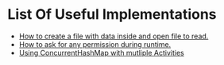 <h1>List Of Useful Implementations</h1>
<ul>
    <li>
        <a href="https://github.com/Mioshek/android-dev-lessons-from-experience/blob/main/app/src/main/java/com/mioshek/android_dev_lessons_from_experience/lessons/FileOpener.kt">How to create a file with data inside and open file to read.</a>
    </li>
    <li>
        <a href="https://github.com/Mioshek/android-dev-lessons-from-experience/tree/main/app/src/main/java/com/mioshek/android_dev_lessons_from_experience/lessons/permissions">How to ask for any permission during runtime.</a>
    </li>
    <li>
        <a href="https://github.com/Mioshek/android-dev-lessons-from-experience/tree/main/app/src/main/java/com/mioshek/android_dev_lessons_from_experience/lessons/datasharing">Using ConcurrentHashMap with mutliple Activities</a>
    </li>
</ul>
